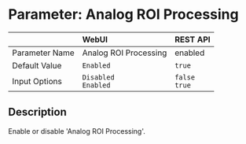 # Parameter: Analog ROI Processing

|                   | WebUI               | REST API
|:---               |:---                 |:----
| Parameter Name    | Analog ROI Processing | enabled
| Default Value     | `Enabled`           | `true`
| Input Options     | `Disabled`<br>`Enabled` | `false`<br>`true` 


## Description

Enable or disable 'Analog ROI Processing'.
